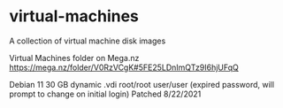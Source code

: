 # virtual-machines
A collection of virtual machine disk images

Virtual Machines folder on Mega.nz
https://mega.nz/folder/V0RzVCgK#5FE25LDnImQTz9I6hjUFqQ


Debian 11 
  30 GB dynamic .vdi
  root/root
  user/user (expired password, will prompt to change on initial login)
  Patched 8/22/2021
